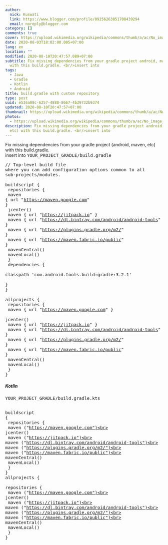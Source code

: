 ```yaml
---
author:
  nick: Kuswati
  link: https://www.blogger.com/profile/09256263851708439294
  email: noreply@blogger.com
category: []
comments: true
cover: https://upload.wikimedia.org/wikipedia/commons/thumb/a/ac/No_image_available.svg/2048px-No_image_available.svg.png
date: 2020-08-03T18:02:00.005+07:00
lang: en
location: ""
modified: 2020-08-10T20:47:57.089+07:00
subtitle: Fix missing dependencies from your gradle project android, maven, etc)
  with this build.gradle. <br/>insert into
tags:
  - Java
  - Gradle
  - Kotlin
  - Android
title: build.gradle with custom repository
type: post
uuid: e536a08c-6257-4888-8667-4b39732b9374
updated: 2020-08-10T20:47:57+07:00
thumbnail: https://upload.wikimedia.org/wikipedia/commons/thumb/a/ac/No_image_available.svg/2048px-No_image_available.svg.png
photos:
  - https://upload.wikimedia.org/wikipedia/commons/thumb/a/ac/No_image_available.svg/2048px-No_image_available.svg.png
description: Fix missing dependencies from your gradle project android, maven,
  etc) with this build.gradle. <br/>insert into
---
```


Fix missing dependencies from your gradle project (android, maven, etc) with this build.gradle. <br>insert into <kbd>YOUR_PROJECT_GRADLE/build.gradle</kbd> <pre>// Top-level build file where you can add configuration options common to all sub-projects/modules.<br><br>buildscript {<br>    repositories {<br>        maven { url "https://maven.google.com" }<br>        jcenter()<br>        maven { url "https://jitpack.io" }<br>        maven { url "https://dl.bintray.com/android/android-tools" }<br>        maven { url "https://plugins.gradle.org/m2/" }<br>        maven { url "https://maven.fabric.io/public" }<br>        mavenCentral()<br>        mavenLocal()<br>    }<br>    dependencies {<br>        classpath 'com.android.tools.build:gradle:3.2.1'<br>    }<br>}<br><br>allprojects {<br>    repositories {<br>        maven { url "https://maven.google.com" }<br>        jcenter()<br>        maven { url "https://jitpack.io" }<br>        maven { url "https://dl.bintray.com/android/android-tools" }<br>        maven { url "https://plugins.gradle.org/m2/" }<br>        maven { url "https://maven.fabric.io/public" }<br>        mavenCentral()<br>        mavenLocal()<br>    }<br>}<br></pre> <h5>Kotlin</h5><kbd>YOUR_PROJECT_GRADLE/build.gradle.kts</kbd><pre><br>buildscript {<br>    repositories {<br>        maven ("https://maven.google.com")<br>        jcenter()<br>        maven ("https://jitpack.io")<br>        maven ("https://dl.bintray.com/android/android-tools")<br>        maven ("https://plugins.gradle.org/m2/")<br>        maven ("https://maven.fabric.io/public")<br>        mavenCentral()<br>        mavenLocal()<br>    }<br>}<br>allprojects {<br>    repositories {<br>        maven ("https://maven.google.com")<br>        jcenter()<br>        maven ("https://jitpack.io")<br>        maven ("https://dl.bintray.com/android/android-tools")<br>        maven ("https://plugins.gradle.org/m2/")<br>        maven ("https://maven.fabric.io/public")<br>        mavenCentral()<br>        mavenLocal()<br>    }<br>}<br></pre>